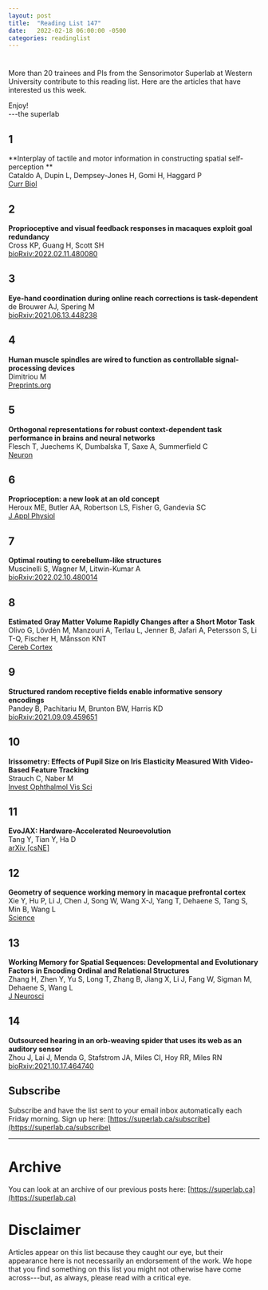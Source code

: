 ```yaml
---
layout: post
title:  "Reading List 147"
date:   2022-02-18 06:00:00 -0500
categories: readinglist
---
```


# 

More than 20 trainees and PIs from the Sensorimotor Superlab at Western University contribute to this reading list. Here are the articles that have interested us this week.

Enjoy!  
---the superlab

## 1
**Interplay of tactile and motor information in constructing spatial self-perception **  
Cataldo A, Dupin L, Dempsey-Jones H, Gomi H, Haggard P  
[Curr Biol](https://dx.doi.org/10.1016/j.cub.2022.01.047)

## 2
**Proprioceptive and visual feedback responses in macaques exploit goal redundancy**  
Cross KP, Guang H, Scott SH  
[bioRxiv:2022.02.11.480080](https://www.biorxiv.org/content/10.1101/2022.02.11.480080v1)

## 3
**Eye-hand coordination during online reach corrections is task-dependent**  
de Brouwer AJ, Spering M  
[bioRxiv:2021.06.13.448238](https://www.biorxiv.org/content/10.1101/2021.06.13.448238v2)

## 4
**Human muscle spindles are wired to function as controllable signal-processing devices**  
Dimitriou M  
[Preprints.org](https://www.preprints.org/manuscript/202202.0161/v1)

## 5
**Orthogonal representations for robust context-dependent task performance in brains and neural networks**  
Flesch T, Juechems K, Dumbalska T, Saxe A, Summerfield C  
[Neuron](https://www.sciencedirect.com/science/article/pii/S0896627322000058)

## 6
**Proprioception: a new look at an old concept**  
Heroux ME, Butler AA, Robertson LS, Fisher G, Gandevia SC  
[J Appl Physiol](https://dx.doi.org/10.1152/japplphysiol.00809.2021)

## 7
**Optimal routing to cerebellum-like structures**  
Muscinelli S, Wagner M, Litwin-Kumar A  
[bioRxiv:2022.02.10.480014](https://www.biorxiv.org/content/10.1101/2022.02.10.480014v1)

## 8
**Estimated Gray Matter Volume Rapidly Changes after a Short Motor Task**  
Olivo G, Lövdén M, Manzouri A, Terlau L, Jenner B, Jafari A, Petersson S, Li T-Q, Fischer H, Månsson KNT  
[Cereb Cortex](https://dx.doi.org/10.1093/cercor/bhab488)

## 9
**Structured random receptive fields enable informative sensory encodings**  
Pandey B, Pachitariu M, Brunton BW, Harris KD  
[bioRxiv:2021.09.09.459651](https://www.biorxiv.org/content/10.1101/2021.09.09.459651v3)

## 10
**Irissometry: Effects of Pupil Size on Iris Elasticity Measured With Video-Based Feature Tracking**  
Strauch C, Naber M  
[Invest Ophthalmol Vis Sci](https://dx.doi.org/10.1167/iovs.63.2.20)

## 11
**EvoJAX: Hardware-Accelerated Neuroevolution**  
Tang Y, Tian Y, Ha D  
[arXiv [csNE]](https://arxiv.org/abs/2202.05008)

## 12
**Geometry of sequence working memory in macaque prefrontal cortex**  
Xie Y, Hu P, Li J, Chen J, Song W, Wang X-J, Yang T, Dehaene S, Tang S, Min B, Wang L  
[Science](https://dx.doi.org/10.1126/science.abm0204)

## 13
**Working Memory for Spatial Sequences: Developmental and Evolutionary Factors in Encoding Ordinal and Relational Structures**  
Zhang H, Zhen Y, Yu S, Long T, Zhang B, Jiang X, Li J, Fang W, Sigman M, Dehaene S, Wang L  
[J Neurosci](https://dx.doi.org/10.1523/JNEUROSCI.0603-21.2021)

## 14
**Outsourced hearing in an orb-weaving spider that uses its web as an auditory sensor**  
Zhou J, Lai J, Menda G, Stafstrom JA, Miles CI, Hoy RR, Miles RN  
[bioRxiv:2021.10.17.464740](https://www.biorxiv.org/content/10.1101/2021.10.17.464740v2)


## Subscribe
Subscribe and have the list sent to your email inbox automatically each Friday morning. Sign up here: [https://superlab.ca/subscribe](https://superlab.ca/subscribe)


---
# Archive
You can look at an archive of our previous posts here: [https://superlab.ca](https://superlab.ca)


# Disclaimer
Articles appear on this list because they caught our eye, but their appearance here is not necessarily an endorsement of the work. We hope that you find something on this list you might not otherwise have come across---but, as always, please read with a critical eye.

